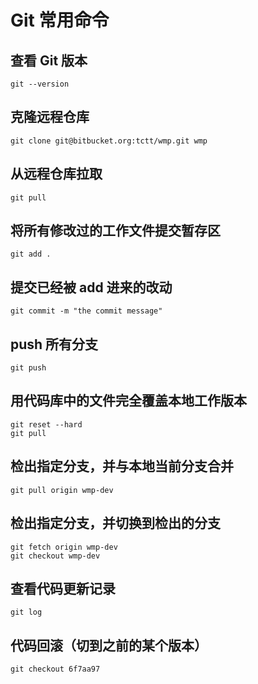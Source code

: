 # Git 常用命令

## 查看 Git 版本

```
git --version
```

## 克隆远程仓库

```
git clone git@bitbucket.org:tctt/wmp.git wmp
```

## 从远程仓库拉取

```
git pull
```

## 将所有修改过的工作文件提交暂存区

```
git add .
```

## 提交已经被 add 进来的改动

```
git commit -m "the commit message"
```

## push 所有分支

```
git push
```

## 用代码库中的文件完全覆盖本地工作版本

```
git reset --hard
git pull
```

## 检出指定分支，并与本地当前分支合并

```
git pull origin wmp-dev
```

## 检出指定分支，并切换到检出的分支

```
git fetch origin wmp-dev
git checkout wmp-dev
```

## 查看代码更新记录

```
git log
```

## 代码回滚（切到之前的某个版本）

```
git checkout 6f7aa97
```
